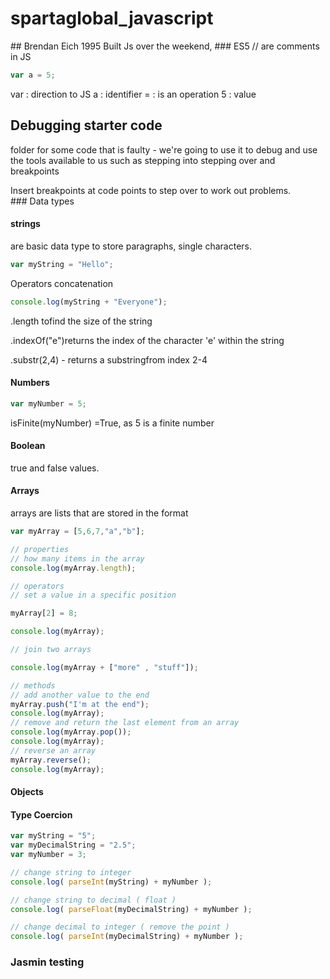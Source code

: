# spartaglobal_javascript

## Brendan Eich 1995
Built Js over the weekend,
### ES5
// are comments in JS

```javascript
var a = 5;
```

var : direction to JS
a : identifier
= : is an operation
5 : value

## Debugging starter code
folder for some code that is faulty - we're going to use it to debug and use the tools available to us such as stepping into stepping over and breakpoints


Insert breakpoints at code points to step over to work out problems.
### Data types
#### strings
 are basic data type to store paragraphs, single characters.
```javascript
var myString = "Hello";
```
Operators
concatenation
```javascript
console.log(myString + "Everyone");
```
.length tofind the size of the string

.indexOf("e")returns the index of the character 'e' within the string

.substr(2,4) - returns a substringfrom index 2-4

#### Numbers
```javascript
var myNumber = 5;
```
isFinite(myNumber) =True, as 5 is a finite number
#### Boolean
true and false values.

#### Arrays
arrays are lists that are stored in the format

```javascript
var myArray = [5,6,7,"a","b"];

// properties
// how many items in the array
console.log(myArray.length);

// operators
// set a value in a specific position

myArray[2] = 8;

console.log(myArray);

// join two arrays

console.log(myArray + ["more" , "stuff"]);

// methods
// add another value to the end
myArray.push("I'm at the end");
console.log(myArray);
// remove and return the last element from an array
console.log(myArray.pop());
console.log(myArray);
// reverse an array
myArray.reverse();
console.log(myArray);
```
#### Objects
#### Type Coercion
```javascript
var myString = "5";
var myDecimalString = "2.5";
var myNumber = 3;

// change string to integer
console.log( parseInt(myString) + myNumber );

// change string to decimal ( float )
console.log( parseFloat(myDecimalString) + myNumber );

// change decimal to integer ( remove the point )
console.log( parseInt(myDecimalString) + myNumber );
```
### Jasmin testing
